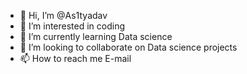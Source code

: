 - 👋 Hi, I’m @As1tyadav
- 👀 I’m interested in coding
- 🌱 I’m currently learning Data science
- 💞️ I’m looking to collaborate on Data science projects
- 📫 How to reach me E-mail

<!---
As1tyadav/As1tyadav is a ✨ special ✨ repository because its `README.md` (this file) appears on your GitHub profile.
You can click the Preview link to take a look at your changes.
--->
